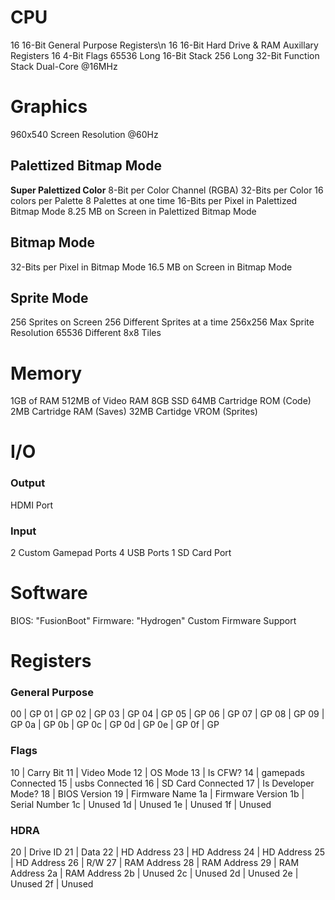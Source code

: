 # CPU
16 16-Bit General Purpose Registers\n
16 16-Bit Hard Drive & RAM Auxillary Registers
16 4-Bit Flags
65536 Long 16-Bit Stack
256 Long 32-Bit Function Stack
Dual-Core @16MHz




# Graphics
960x540 Screen Resolution @60Hz
## Palettized Bitmap Mode
**Super Palettized Color**
8-Bit per Color Channel (RGBA)
32-Bits per Color
16 colors per Palette
8 Palettes at one time
16-Bits per Pixel in Palettized Bitmap Mode
8.25 MB on Screen in Palettized Bitmap Mode
## Bitmap Mode
32-Bits per Pixel in Bitmap Mode
16.5 MB on Screen in Bitmap Mode
## Sprite Mode
256 Sprites on Screen
256 Different Sprites at a time
256x256 Max Sprite Resolution
65536 Different 8x8 Tiles




# Memory
1GB of RAM
512MB of Video RAM
8GB SSD
64MB Cartridge ROM (Code)
2MB Cartridge RAM (Saves)
32MB Cartidge VROM (Sprites)




# I/O
### Output
HDMI Port
### Input
2 Custom Gamepad Ports
4 USB Ports
1 SD Card Port




# Software
BIOS: "FusionBoot"
Firmware: "Hydrogen"
Custom Firmware Support




# Registers
### General Purpose
00 | GP
01 | GP
02 | GP
03 | GP
04 | GP
05 | GP
06 | GP
07 | GP
08 | GP
09 | GP
0a | GP
0b | GP
0c | GP
0d | GP
0e | GP
0f | GP
### Flags
10 | Carry Bit
11 | Video Mode
12 | OS Mode
13 | Is CFW?
14 | gamepads Connected
15 | usbs Connected
16 | SD Card Connected
17 | Is Developer Mode?
18 | BIOS Version
19 | Firmware Name
1a | Firmware Version
1b | Serial Number
1c | Unused
1d | Unused
1e | Unused
1f | Unused
### HDRA
20 | Drive ID
21 | Data
22 | HD Address
23 | HD Address
24 | HD Address
25 | HD Address
26 | R/W
27 | RAM Address
28 | RAM Address
29 | RAM Address
2a | RAM Address
2b | Unused
2c | Unused
2d | Unused
2e | Unused
2f | Unused
